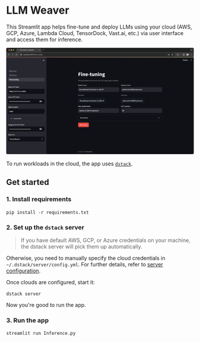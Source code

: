 # LLM Weaver

This Streamlit app helps fine-tune and deploy LLMs using your cloud (AWS, GCP, Azure, Lambda Cloud, TensorDock, Vast.ai, etc.) via user interface and access them for inference.

![](images/dstack-llm-weaver-fine-tuning.png)

To run workloads in the cloud, the app uses [`dstack`](https://github.com/dstackai/dstack).

## Get started

### 1. Install requirements

```shell
pip install -r requirements.txt
```

### 2. Set up the `dstack` server

> If you have default AWS, GCP, or Azure credentials on your machine, the dstack server will pick them up automatically.

Otherwise, you need to manually specify the cloud credentials in `~/.dstack/server/config.yml`. For further details, refer to [server configuration](https://dstack.ai/docs/configuration/server/).

Once clouds are configured, start it:

```shell
dstack server
```

Now you're good to run the app.


### 3. Run the app

```shell
streamlit run Inference.py
```

